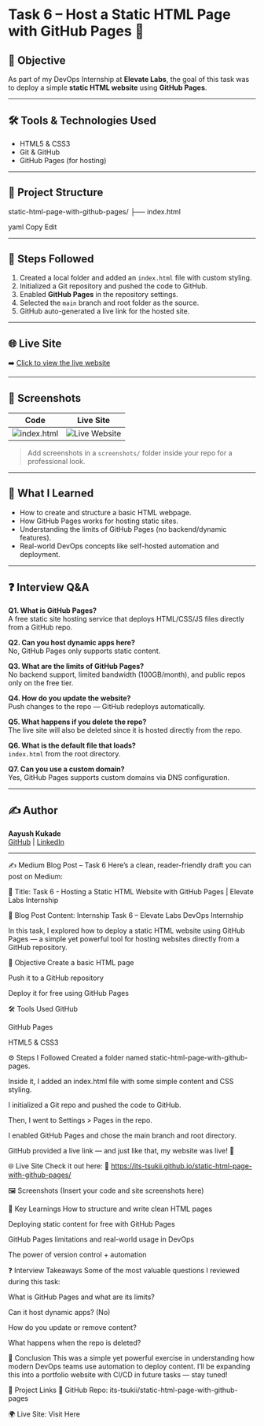 # Task 6 – Host a Static HTML Page with GitHub Pages 🚀

## 📌 Objective
As part of my DevOps Internship at **Elevate Labs**, the goal of this task was to deploy a simple **static HTML website** using **GitHub Pages**.

---

## 🛠 Tools & Technologies Used
- HTML5 & CSS3
- Git & GitHub
- GitHub Pages (for hosting)

---

## 📁 Project Structure

static-html-page-with-github-pages/ ├── index.html

yaml
Copy
Edit

---

## 🚀 Steps Followed

1. Created a local folder and added an `index.html` file with custom styling.
2. Initialized a Git repository and pushed the code to GitHub.
3. Enabled **GitHub Pages** in the repository settings.
4. Selected the `main` branch and root folder as the source.
5. GitHub auto-generated a live link for the hosted site.

---

## 🌐 Live Site
➡️ [Click to view the live website](https://its-tsukii.github.io/static-html-page-with-github-pages/)

---

## 📸 Screenshots

| Code | Live Site |
|------|-----------|
| ![index.html](screenshots/code.png) | ![Live Website](screenshots/website.png) |

> Add screenshots in a `screenshots/` folder inside your repo for a professional look.

---

## 🧠 What I Learned
- How to create and structure a basic HTML webpage.
- How GitHub Pages works for hosting static sites.
- Understanding the limits of GitHub Pages (no backend/dynamic features).
- Real-world DevOps concepts like self-hosted automation and deployment.

---

## ❓ Interview Q&A

**Q1. What is GitHub Pages?**  
A free static site hosting service that deploys HTML/CSS/JS files directly from a GitHub repo.

**Q2. Can you host dynamic apps here?**  
No, GitHub Pages only supports static content.

**Q3. What are the limits of GitHub Pages?**  
No backend support, limited bandwidth (100GB/month), and public repos only on the free tier.

**Q4. How do you update the website?**  
Push changes to the repo — GitHub redeploys automatically.

**Q5. What happens if you delete the repo?**  
The live site will also be deleted since it is hosted directly from the repo.

**Q6. What is the default file that loads?**  
`index.html` from the root directory.

**Q7. Can you use a custom domain?**  
Yes, GitHub Pages supports custom domains via DNS configuration.

---

## ✍️ Author
**Aayush Kukade**  
[GitHub](https://github.com/its-tsukii) | [LinkedIn](https://linkedin.com/in/aayushkukade)

---
✍️ Medium Blog Post – Task 6
Here’s a clean, reader-friendly draft you can post on Medium:

📝 Title:
Task 6 - Hosting a Static HTML Website with GitHub Pages | Elevate Labs Internship

📖 Blog Post Content:
Internship Task 6 – Elevate Labs DevOps Internship

In this task, I explored how to deploy a static HTML website using GitHub Pages — a simple yet powerful tool for hosting websites directly from a GitHub repository.

🎯 Objective
Create a basic HTML page

Push it to a GitHub repository

Deploy it for free using GitHub Pages

🛠 Tools Used
GitHub

GitHub Pages

HTML5 & CSS3

⚙️ Steps I Followed
Created a folder named static-html-page-with-github-pages.

Inside it, I added an index.html file with some simple content and CSS styling.

I initialized a Git repo and pushed the code to GitHub.

Then, I went to Settings > Pages in the repo.

I enabled GitHub Pages and chose the main branch and root directory.

GitHub provided a live link — and just like that, my website was live! 🎉

🌐 Live Site
Check it out here:
🔗 https://its-tsukii.github.io/static-html-page-with-github-pages/

🖼️ Screenshots
(Insert your code and site screenshots here)

🧠 Key Learnings
How to structure and write clean HTML pages

Deploying static content for free with GitHub Pages

GitHub Pages limitations and real-world usage in DevOps

The power of version control + automation

❓ Interview Takeaways
Some of the most valuable questions I reviewed during this task:

What is GitHub Pages and what are its limits?

Can it host dynamic apps? (No)

How do you update or remove content?

What happens when the repo is deleted?

📌 Conclusion
This was a simple yet powerful exercise in understanding how modern DevOps teams use automation to deploy content.
I’ll be expanding this into a portfolio website with CI/CD in future tasks — stay tuned!

🔗 Project Links
🔧 GitHub Repo: its-tsukii/static-html-page-with-github-pages

🌍 Live Site: Visit Here


